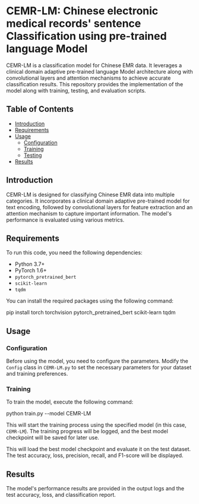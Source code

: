 # CEMR-LM: Chinese electronic medical records' sentence Classification using pre-trained language Model

CEMR-LM is a classification model for Chinese EMR data. It leverages a clinical domain adaptive pre-trained language Model architecture along with convolutional layers and attention mechanisms to achieve accurate classification results. This repository provides the implementation of the model along with training, testing, and evaluation scripts.

## Table of Contents

- [Introduction](#introduction)
- [Requirements](#requirements)
- [Usage](#usage)
  - [Configuration](#configuration)
  - [Training](#training)
  - [Testing](#testing)
- [Results](#results)

## Introduction

CEMR-LM is designed for classifying Chinese EMR data into multiple categories. It incorporates a clinical domain adaptive pre-trained model for text encoding, followed by convolutional layers for feature extraction and an attention mechanism to capture important information. The model's performance is evaluated using various metrics.

## Requirements

To run this code, you need the following dependencies:

- Python 3.7+
- PyTorch 1.6+
- `pytorch_pretrained_bert`
- `scikit-learn`
- `tqdm`

You can install the required packages using the following command:

pip install torch torchvision pytorch_pretrained_bert scikit-learn tqdm

## Usage

### Configuration

Before using the model, you need to configure the parameters. Modify the `Config` class in `CEMR-LM.py` to set the necessary parameters for your dataset and training preferences.

### Training

To train the model, execute the following command:

python train.py --model CEMR-LM

This will start the training process using the specified model (in this case, `CEMR-LM`). The training progress will be logged, and the best model checkpoint will be saved for later use.

This will load the best model checkpoint and evaluate it on the test dataset. The test accuracy, loss, precision, recall, and F1-score will be displayed.

## Results

The model's performance results are provided in the output logs and the test accuracy, loss, and classification report.


